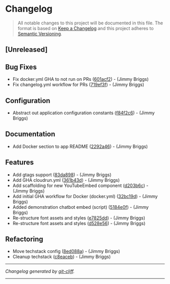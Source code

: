 # Changelog

> All notable changes to this project will be documented in this file. The format is based on
[Keep a Changelog](http://keepachangelog.com/) and this project adheres to
[Semantic Versioning](http://semver.org/).

## [Unreleased]

## Bug Fixes

- Fix docker.yml GHA to not run on PRs ([601acf2](https://github.com/noclocks/bastienlaw-remix/commit/601acf2ce40610bb0d4dd29d3d17a1806a18ebf5))  - (Jimmy Briggs)
- Fix changelog.yml workflow for PRs ([719ef3f](https://github.com/noclocks/bastienlaw-remix/commit/719ef3fb364f65271adcf438bd4ed271ae5b08f7))  - (Jimmy Briggs)

## Configuration

- Abstract out application configuration constants ([f84f2c6](https://github.com/noclocks/bastienlaw-remix/commit/f84f2c6c0fcf0391ef8cb11c8de061cf90163aca))  - (Jimmy Briggs)

## Documentation

- Add Docker section to app README ([2292a46](https://github.com/noclocks/bastienlaw-remix/commit/2292a46404cfcf7412d63cac0a8fe996637830f8))  - (Jimmy Briggs)

## Features

- Add gtags support ([83da898](https://github.com/noclocks/bastienlaw-remix/commit/83da898f031ea80a3afcccd2e667134e8095201f))  - (Jimmy Briggs)
- Add GHA cloudrun.yml ([361b43d](https://github.com/noclocks/bastienlaw-remix/commit/361b43daed4168a5f1b46234c0cf5add83faaca9))  - (Jimmy Briggs)
- Add scaffolding for new YouTubeEmbed component ([d203b6c](https://github.com/noclocks/bastienlaw-remix/commit/d203b6cb7d0d903b617fd57a53f6de1a2d50ee8a))  - (Jimmy Briggs)
- Add initial GHA workflow for Docker (docker.yml) ([32bc19d](https://github.com/noclocks/bastienlaw-remix/commit/32bc19dc8db2aec0bff7583bd851069b69576b32))  - (Jimmy Briggs)
- Added demonstration chatbot embed (script) ([5184e0f](https://github.com/noclocks/bastienlaw-remix/commit/5184e0fc55c0f870fee846c578ea184248bbd564))  - (Jimmy Briggs)
- Re-structure font assets and styles ([e7825dd](https://github.com/noclocks/bastienlaw-remix/commit/e7825dd7595d2bfa7e08fed08bdb97b1ce3a17c2))  - (Jimmy Briggs)
- Re-structure font assets and styles ([d528e56](https://github.com/noclocks/bastienlaw-remix/commit/d528e563ec63c33fb4afacda02876b9cfb469230))  - (Jimmy Briggs)

## Refactoring

- Move techstack config ([8ed088a](https://github.com/noclocks/bastienlaw-remix/commit/8ed088affa6ecd4761040141aebc92bf2e4c5537))  - (Jimmy Briggs)
- Cleanup techstack ([c8eaceb](https://github.com/noclocks/bastienlaw-remix/commit/c8eacebf219f108118fcbf61f0deb681ec0feab7))  - (Jimmy Briggs)

***
*Changelog generated by [git-cliff](https://github.com/orhun/git-cliff).*
***
